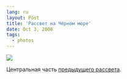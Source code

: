 ```yaml
---
lang: ru
layout: Post
title: 'Рассвет на Чёрном море'
date: Oct 3, 2008
tags:
  - photos
---
```


![](/images/blog/2008-09-11-5D-7843-Artem-Sapegin.jpg)

Центральная часть [предыдущего рассвета](http://birdwatcher.ru/blog/2412/).
